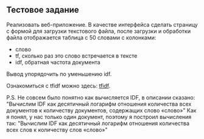 ## Тестовое задание
Реализовать веб-приложение. В качестве интерфейса сделать страницу с формой для загрузки текстового файла, после загрузки и обработки файла отображается таблица с 50 словами с колонками:
- слово
- tf, сколько раз это слово встречается в тексте
- idf, обратная частота документа 

Вывод упорядочить по уменьшению idf.

Ознакомиться с tfidf можно здесь: [tfidf](https://ru.wikipedia.org/wiki/TF-IDF). 

P.S. Не совсем было понятно как вычисляется IDF, в описании сказано: 
"Вычислим IDF как десятичный логарифм отношения количества всех документов к количеству документов, содержащих слово «слово»"
Как я понял, у нас только один документ, поэтому я построил вычисления так: 
"Вычислим IDF как десятичный логарифм отношения количества всех слов к количеству слов «слово»"